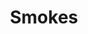 ---
title: "Smokes"
description: "iOS App, Swift Vapor backend"
featured: true
thumbnail: "/thumbnails/smokes.avif"
---